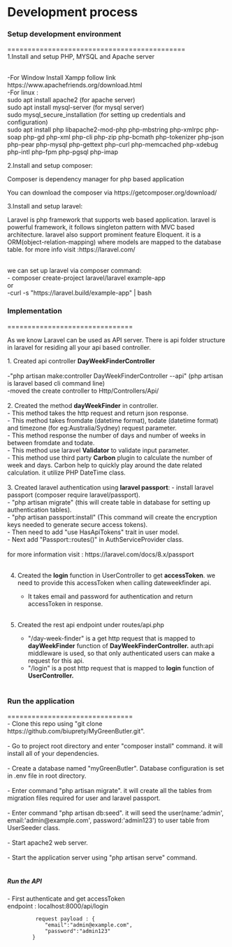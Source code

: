 <h1>Development process</h1>


<h3>Setup development environment</h3>
============================================
<br/>
1.Install and setup PHP, MYSQL and Apache server
    <p><br/>
  -For Window Install Xampp follow link https://www.apachefriends.org/download.html
  <br/>
  -For linux :<br/>
      sudo apt install apache2 (for apache server)<br/>
      sudo apt install mysql-server (for mysql server)<br/>
      sudo mysql_secure_installation (for setting up credentials and configuration)<br/>
      sudo apt install php libapache2-mod-php php-mbstring php-xmlrpc php-soap php-gd php-xml php-cli php-zip php-bcmath php-tokenizer php-json php-pear php-mysql php-gettext php-curl php-memcached php-xdebug php-intl php-fpm php-pgsql php-imap
  </p>

2.Install and setup composer:
  <p>Composer is dependency manager for php based application</p>
  <p>You can download the composer via https://getcomposer.org/download/</p>
  
  
3.Install and setup laravel:
  <p>Laravel is php framework that supports web based application. laravel is powerful framework, it follows singleton pattern with MVC based architecture. laravel also support prominent feature Eloquent. it is a ORM(object-relation-mapping) where models are mapped to the database table. for more info visit :https://laravel.com/</p>
 <br/>
   we can set up laravel via composer command:<br/> - composer create-project laravel/laravel example-app <br/> or <br/> -curl -s "https://laravel.build/example-app" | bash

<br/>
<h3>Implementation</h3>
=============================== <br/>
<p>As we know Laravel can be used as API server. There is api folder structure in laravel for residing all your api based controller.</p> 
1. Created api controller <b>DayWeekFinderController</b><br/><br/>
    -"php artisan make:controller DayWeekFinderController --api" (php artisan is laravel based cli command line)<br/>
    -moved the create controller to Http/Controllers/Api/<br/><br/>
2. Created the method <b>dayWeekFinder</b> in controller.<br/>
   - This method takes the http request and return json response. <br/>
   - This method takes fromdate (datetime format), todate (datetime format) and timezone (for eg:Australia/Sydney) request parameter.<br/>
   - This method response the number of days and number of weeks in between fromdate and todate.<br/>
   - This method use laravel <b>Validator</b> to validate input parameter.<br/>
   - This method use third party <b>Carbon</b> plugin to calculate the number of week and days. Carbon help to quickly play around the date related calculation. it utilize PHP DateTime class.<br/><br/>
3. Created laravel authentication using <b>laravel passport</b>:
    - install laravel passport (composer require laravel/passport).<br/>
    - "php artisan migrate" (this will create table in database for setting up authentication tables).<br/>
    - "php artisan passport:install" (This command will create the encryption keys needed to generate secure access tokens).<br/>
    - Then need to add "use HasApiTokens" trait in user model.<br/>
    - Next add "Passport::routes()" in AuthServiceProvider class. <br/><br/>
    for more information visit : https://laravel.com/docs/8.x/passport <br/><br/>
    
    
4. Created the <b>login</b> function in UserController to get <b>accessToken</b>. we need to provide this accessToken when calling dateweekfinder api.<br/>
    - It takes email and password for authentication and return accessToken in response. <br/><br/>

5. Created the rest api endpoint under routes/api.php <br/>
    - "/day-week-finder" is a get http request that is mapped to <b>dayWeekFinder</b> function of <b>DayWeekFinderController.</b> auth:api middleware is used, so that only authenticated users can make a request for this api. <br/>
    - "/login" is a post http request that is mapped to <b>login</b> function of <b>UserController.</b> <br/> <br/>
 
 <h3>Run the application</h3>
=============================== <br/>
    - Clone this repo using "git clone https://github.com/biuprety/MyGreenButler.git".<br/><br/>
    - Go to project root directory and enter "composer install" command. it will install all of your dependencies. <br/><br/>
    - Create a database named "myGreenButler". Database configuration is set in .env file in root directory. <br/><br/>
    - Enter command "php artisan migrate". it will create all the tables from migration files required for user and laravel passport. <br/><br/>
    - Enter command "php artisan db:seed". it will seed the user(name:'admin', email:'admin@example.com', password:'admin123') to user table from UserSeeder class.<br/><br/>
    - Start apache2 web server.<br/><br/>
    - Start the application server using "php artisan serve" command.<br/><br/>
     <h5>Run the API</h5>
     - First authenticate and get accessToken <br/>
        endpoint : localhost:8000/api/login <br/>
         
       
            
             request payload : {
                "email":"admin@example.com",
                "password":"admin123"
            }
         
